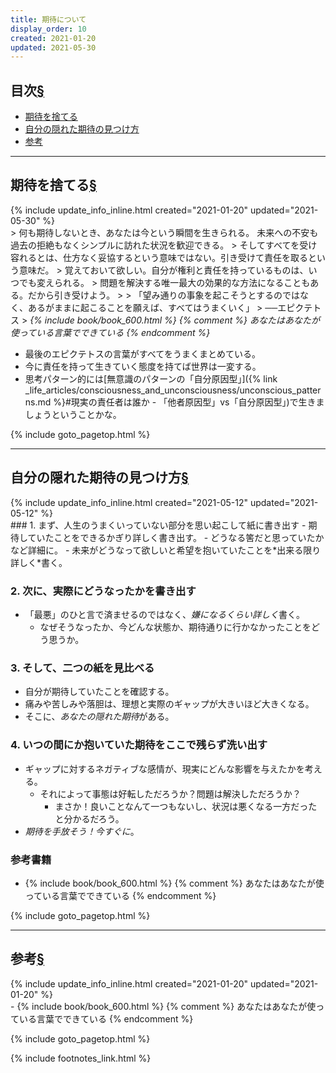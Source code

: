 ```yaml
---
title: 期待について
display_order: 10
created: 2021-01-20
updated: 2021-05-30
---
```


## <a name="index">目次</a><a href="#目次">§</a>

<ul id="index_ul">
<li><a href="#期待を捨てる">期待を捨てる</a></li>
<li><a href="#自分の隠れた期待の見つけ方">自分の隠れた期待の見つけ方</a></li>
<li><a href="#reference">参考</a></li>
</ul>

* * *
## <a name="期待を捨てる">期待を捨てる</a><a href="#期待を捨てる">§</a>
<div class="chapter-updated">{% include update_info_inline.html created="2021-01-20" updated="2021-05-30" %}</div>
> 何も期待しないとき、あなたは今という瞬間を生きられる。 未来への不安も過去の拒絶もなくシンプルに訪れた状況を歓迎できる。  
> そしてすべてを受け容れるとは、仕方なく妥協するという意味ではない。引き受けて責任を取るという意味だ。  
> 覚えておいて欲しい。自分が権利と責任を持っているものは、いつでも変えられる。  
> 問題を解決する唯一最大の効果的な方法になることもある。だから引き受けよう。  
>   
> 「望み通りの事象を起こそうとするのではなく、あるがままに起こることを願えば、すべてはうまくいく」  
> ──エピクテトス
> <cite>{% include book/book_600.html %} {% comment %} あなたはあなたが使っている言葉でできている {% endcomment %}</cite>

- 最後のエピクテトスの言葉がすべてをうまくまとめている。
- 今に責任を持って生きていく態度を持てば世界は一変する。
- 思考パターン的には[無意識のパターンの「自分原因型」]({% link _life_articles/consciousness_and_unconsciousness/unconscious_patterns.md %}#現実の責任者は誰か - 「他者原因型」vs「自分原因型」)で生きましょうということかな。

{% include goto_pagetop.html %}

* * *
## <a name="自分の隠れた期待の見つけ方">自分の隠れた期待の見つけ方</a><a href="#自分の隠れた期待の見つけ方">§</a>
<div class="chapter-updated">{% include update_info_inline.html created="2021-05-12" updated="2021-05-12" %}</div>
### 1. まず、人生のうまくいっていない部分を思い起こして紙に書き出す
- 期待していたことをできるかぎり詳しく書き出す。
  - どうなる筈だと思っていたかなど詳細に。
- 未来がどうなって欲しいと希望を抱いていたことを*出来る限り詳しく*書く。

### 2. 次に、実際にどうなったかを書き出す
- 「最悪」のひと言で済ませるのではなく、*嫌になるくらい詳しく*書く。
  - なぜそうなったか、今どんな状態か、期待通りに行かなかったことをどう思うか。

### 3. そして、二つの紙を見比べる
- 自分が期待していたことを確認する。
- 痛みや苦しみや落胆は、理想と実際のギャップが大きいほど大きくなる。
- そこに、*あなたの隠れた期待*がある。

### 4. いつの間にか抱いていた期待をここで残らず洗い出す
- ギャップに対するネガティブな感情が、現実にどんな影響を与えたかを考える。
  - それによって事態は好転しただろうか？問題は解決しただろうか？
    - まさか！良いことなんて一つもないし、状況は悪くなる一方だったと分かるだろう。
- *期待を手放そう！今すぐに*。

### 参考書籍
- {% include book/book_600.html %} {% comment %} あなたはあなたが使っている言葉でできている {% endcomment %}

{% include goto_pagetop.html %}

* * *
## <a name="reference">参考</a><a href="#reference">§</a>
<div class="chapter-updated">{% include update_info_inline.html created="2021-01-20" updated="2021-01-20" %}</div>
- {% include book/book_600.html %} {% comment %} あなたはあなたが使っている言葉でできている {% endcomment %}

{% include goto_pagetop.html %}

{% include footnotes_link.html %}
